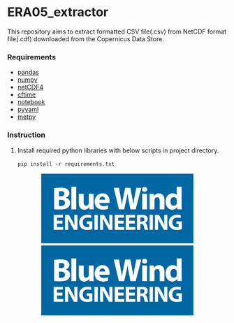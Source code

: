 # ERA05_extractor
This repository aims to extract formatted CSV file(.csv) from NetCDF format file(.cdf) downloaded from the Copernicus Data Store.



### Requirements
- [pandas](https://pandas.pydata.org/docs/getting_started/install.html)
- [numpy](https://numpy.org/install/)
- [netCDF4](https://github.com/Unidata/netcdf4-python)
- [cftime](https://unidata.github.io/cftime/installing.html)
- [notebook](https://jupyter.org/install)
- [pyyaml](https://pypi.org/project/PyYAML/)
- [metpy](https://unidata.github.io/MetPy/latest/userguide/installguide.html)


### Instruction 
1. Install required python libraries with below scripts in project directory.
   ```
   pip install -r requirements.txt
   ```

<p align="center">
  <img src="./src/blue_wind_engineering_logo.png" width="350" title="hover text">
  <img src="./src/blue_wind_engineering_logo.png" width="350" alt="Logo">
</p>
